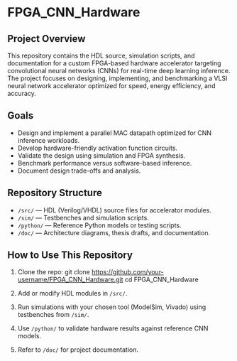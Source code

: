 # FPGA_CNN_Hardware

## Project Overview
This repository contains the HDL source, simulation scripts, and documentation for a custom FPGA-based hardware accelerator targeting convolutional neural networks (CNNs) for real-time deep learning inference. The project focuses on designing, implementing, and benchmarking a VLSI neural network accelerator optimized for speed, energy efficiency, and accuracy.

## Goals
- Design and implement a parallel MAC datapath optimized for CNN inference workloads.
- Develop hardware-friendly activation function circuits.
- Validate the design using simulation and FPGA synthesis.
- Benchmark performance versus software-based inference.
- Document design trade-offs and analysis.

## Repository Structure
- `/src/` — HDL (Verilog/VHDL) source files for accelerator modules.
- `/sim/` — Testbenches and simulation scripts.
- `/python/` — Reference Python models or testing scripts.
- `/doc/` — Architecture diagrams, thesis drafts, and documentation.

## How to Use This Repository
1. Clone the repo:
   git clone https://github.com/your-username/FPGA_CNN_Hardware.git
   cd FPGA_CNN_Hardware

2. Add or modify HDL modules in `/src/`.

3. Run simulations with your chosen tool (ModelSim, Vivado) using testbenches from `/sim/`.

4. Use `/python/` to validate hardware results against reference CNN models.

5. Refer to `/doc/` for project documentation.



